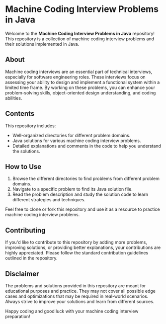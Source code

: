 # Machine Coding Interview Problems in Java

Welcome to the **Machine Coding Interview Problems in Java** repository! This repository is a collection of machine coding interview problems and their solutions implemented in Java.

## About

Machine coding interviews are an essential part of technical interviews, especially for software engineering roles. These interviews focus on assessing your ability to design and implement a functional system within a limited time frame. By working on these problems, you can enhance your problem-solving skills, object-oriented design understanding, and coding abilities.

## Contents

This repository includes:

- Well-organized directories for different problem domains.
- Java solutions for various machine coding interview problems.
- Detailed explanations and comments in the code to help you understand the solutions.

## How to Use

1. Browse the different directories to find problems from different problem domains.
2. Navigate to a specific problem to find its Java solution file.
3. Read the problem description and study the solution code to learn different strategies and techniques.

Feel free to clone or fork this repository and use it as a resource to practice machine coding interview problems.

## Contributing

If you'd like to contribute to this repository by adding more problems, improving solutions, or providing better explanations, your contributions are highly appreciated. Please follow the standard contribution guidelines outlined in the repository.

## Disclaimer

The problems and solutions provided in this repository are meant for educational purposes and practice. They may not cover all possible edge cases and optimizations that may be required in real-world scenarios. Always strive to improve your solutions and learn from different sources.

Happy coding and good luck with your machine coding interview preparation!
